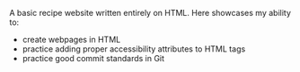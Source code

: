 A basic recipe website written entirely on HTML.
Here showcases my ability to:
- create webpages in HTML
- practice adding proper accessibility attributes to HTML tags
- practice good commit standards in Git
